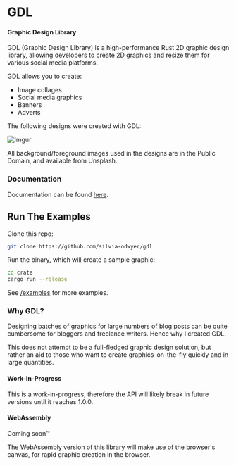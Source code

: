 # GDL

#### Graphic Design Library

GDL (Graphic Design Library) is a high-performance Rust 2D graphic design library, allowing developers to create 2D graphics and resize them 
for various social media platforms. 

GDL allows you to create:
- Image collages
- Social media graphics
- Banners
- Adverts 

The following designs were created with GDL:

![Imgur](http://i.imgur.com/coOmEVQ.png)


All background/foreground images used in the designs are in the Public Domain, and available from Unsplash.

### Documentation
Documentation can be found [here](https://silvia-odwyer.github.io/gdl/docs).

## Run The Examples

<!-- ## Cargo Status -->
<!-- `GDL` can be installed via Cargo by declaring the following dependency in your Cargo.toml file:
```toml
[dependencies]
GDL-rs = "*"
``` -->

Clone this repo:
```sh
git clone https://github.com/silvia-odwyer/gdl
```

Run the binary, which will create a sample graphic:
```sh
cd crate
cargo run --release 
```

See [/examples](https://github.com/silvia-odwyer/gdl/tree/master/crate/examples) for more examples.

### Why GDL?
Designing batches of graphics for large numbers of blog posts can be quite cumbersome for bloggers and freelance writers. Hence why I created GDL. 

This does not attempt to be a full-fledged graphic design solution, but rather an aid to those who want to create graphics-on-the-fly quickly and in large quantities.

#### Work-In-Progress
This is a work-in-progress, therefore the API will likely break in future versions until it reaches 1.0.0. 

#### WebAssembly
Coming soon:tm:

The WebAssembly version of this library will make use of the browser's canvas, for rapid graphic creation in the browser.

<!-- 
### Native Use
GDL contains native-only functions for opening files from the filesystem. 

When an image is opened, it is converted to a `GDLImage` type, which can then be passed into any image processing function, and the `GDLImage` value is accordingly edited.

Getting started is relatively straightforward, this code snippet is all you need to get started:
```rust
extern crate GDL;
fn main() {

}
```

See the documentation for a full list of effects which you can apply. All functions take in a `GDLImage` similar to above.

### 🚴 Get Started With WebAssembly 

##### 🔋 Batteries Included

This repo comes pre-configured with a quick-start demo, which hooks into a Webpack build pipeline, and provides all WASM-friendly functions.

***WARNING***: Running WASM code in development mode is ***significantly*** slower than in production mode (often up to 10 times),
so don't be disheartened if the JS alternatives outperform WASM. For the blazing speeds promised, make sure to build the 
project under production mode with `npm run build` and visit `dist/index.html`. 

* `npm run start` -- Serve the project locally for development at
  `http://localhost:8080`.

* `npm run build` -- Bundle the project (in production mode).

##### WebAssembly Use
To allow for universal communication between the core Rust library and WebAssembly, the functions have been generalised to allow for both native and in-browser use. 

Due to this, image data from the browser must first be converted to a GDLImage before being passed to the image processing functions. 

The GDLImage can then be converted back to JS-compatible ImageData so that it can be displayed in-browser.

See the code snippet below:
```js
function filterImage(event) {
    var canvas = document.getElementById("canvas");
    var ctx = canvas.getContext("2d");
    
    ctx.drawImage(newimg, 0, 0);
    
    // Get the image data from the image
    let imgData = ctx.getImageData(0, 0, canvas.width, canvas.height);

    // Convert the ImageData to a GDLImage (so that it can communicate with the core Rust library)
    let rust_image = module.open_image(imgData, canvas.width, canvas.height);

    // Filter the image, the GDLImage's raw pixels are modified and 
    // the GDLImage is returned
    let new_image = module.filter(rust_image, filter_name);

    // Convert the GDLImage's raw pixels to JS-compatible ImageData
    let new_pixels = module.to_image_data(new_image);
    
    // Place the pixels back on the canvas
    ctx.putImageData(new_pixels, 0, 0);
  }
```

Not all functions available in the core Rust library are available in WebAssembly (currently investigating this). Only WASM-friendly functions have been annotated with #[wasm_bindgen]. All supported WASM functions are displayed in the starter demo.  -->

<!-- 
## Modules 
GDL contains a series of modules, which include:

- `text`: Add text, bordered text with TTF fonts.
- `collage`: Create collages, groups of images, image grids, etc.
- `elements`: Preset and customisable elements consisting of icons, shapes, gradients, etc. 
- `background`: Patterns and backgrounds.  
- `multiple`: A module for dealing with multiple images, such as watermarking images, etc.,
- `correction`: Hue rotation, adjusting saturation, lightening/darkening: all techniques available in multiple colour spaces, which lead to varying effects.

All effects and filters can be viewed below and on the official website.

## 📚 Documentation
View the official [documentation here](https://silvia-odwyer.github.io/GDL/docs/GDL/index.html). 


## Building For Production

#### Native
You can edit the binary file in the `bin` dir to create an executable or a command-line app, for example. 

Then, to build this executable for native use in release mode:

```sh
cd crate 
cargo build --release
```

#### WebAssembly
To build the example under production mode:

```sh
npm run build
```

Check the `dist` folder for the outputted static files, which can be deployed to a live server.


## Contributing

GDL is always ready for new filters and functions, so if you'd like to contribute, we're always ready to accept new Pull Requests or investigate new issues. 

## Authors

* **Silvia O'Dwyer** - [GitHub Profile](https://github.com/silvia-odwyer)
* **Future You(?)** - (See Contributing above ;) 

## License

This project is licensed under the Apache 2.0 License - see the [LICENSE.md](LICENSE.md) file for details. -->